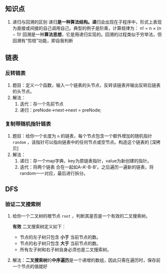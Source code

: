 ## 知识点

1. 递归与回溯的区别 递归**是一种算法结构。递**归会出现在子程序中，形式上表现为直接或间接的自己调用自己。典型的例子是阶乘，计算规律为： n! = n × (n − 1)! 回溯是一种**算法思想**，它是用递归实现的。回溯的过程类似于穷举法，但回溯有“剪枝”功能，即自我判断

## 链表

### 反转链表

1. 题目：定义一个函数，输入一个链表的头节点，反转该链表并输出反转后链表的头节点。
2. 解法：
   1. 迭代：存一个先前节点
   2. 递归：preNode->next->next = preNode;

### 复制带随机指针链表

1. 题目：给你一个长度为 `n` 的链表，每个节点包含一个额外增加的随机指针 `random` ，该指针可以指向链表中的任何节点或空节点。构造这个链表的 [深拷贝]
2. 解法：
   1. 递归：存一个map字典，key为原链表指针，value为新创建的指针。
   2. 迭代：将两个链表 合在一起如A-A‘-B-B'。之后遍历一遍新的链表，将random一一对应，最后进行拆分。

## DFS

### 验证二叉搜索树

1. 给你一个二叉树的根节点 `root` ，判断其是否是一个有效的二叉搜索树。

   **有效** 二叉搜索树定义如下：

   - 节点的左子树只包含 **小于** 当前节点的数。
   - 节点的右子树只包含 **大于** 当前节点的数。
   - 所有左子树和右子树自身必须也是二叉搜索树。

2. 解法：**二叉搜索树**的**中序遍历**是一个递增的数组，因此只需在遍历时，保存前一个节点的值就好

